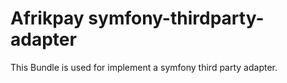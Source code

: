 # Afrikpay symfony-thirdparty-adapter

This Bundle is used for implement a symfony third party adapter.

